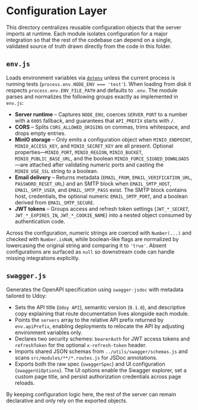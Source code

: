 # Configuration Layer

This directory centralizes reusable configuration objects that the server imports at runtime. Each module isolates configuration for a major integration so that the rest of the codebase can depend on a single, validated source of truth drawn directly from the code in this folder.

## `env.js`

Loads environment variables via [`dotenv`](https://github.com/motdotla/dotenv) unless the current process is running tests (`process.env.NODE_ENV === 'test'`). When loading from disk it respects `process.env.ENV_FILE_PATH` and defaults to `.env`. The module parses and normalizes the following groups exactly as implemented in `env.js`:

- **Server runtime** – Captures `NODE_ENV`, coerces `SERVER_PORT` to a number with a `6005` fallback, and guarantees that `API_PREFIX` starts with `/`.
- **CORS** – Splits `CORS_ALLOWED_ORIGINS` on commas, trims whitespace, and drops empty entries.
- **MinIO storage** – Only emits a configuration object when `MINIO_ENDPOINT`, `MINIO_ACCESS_KEY`, and `MINIO_SECRET_KEY` are all present. Optional properties—`MINIO_PORT`, `MINIO_REGION`, `MINIO_BUCKET`, `MINIO_PUBLIC_BASE_URL`, and the boolean `MINIO_FORCE_SIGNED_DOWNLOADS`—are attached after validating numeric ports and casting the `MINIO_USE_SSL` string to a boolean.
- **Email delivery** – Returns metadata (`EMAIL_FROM`, `EMAIL_VERIFICATION_URL`, `PASSWORD_RESET_URL`) and an SMTP block when `EMAIL_SMTP_HOST`, `EMAIL_SMTP_USER`, and `EMAIL_SMTP_PASS` exist. The SMTP block contains host, credentials, the optional numeric `EMAIL_SMTP_PORT`, and a boolean derived from `EMAIL_SMTP_SECURE`.
- **JWT tokens** – Groups access and refresh token settings (`JWT_*_SECRET`, `JWT_*_EXPIRES_IN`, `JWT_*_COOKIE_NAME`) into a nested object consumed by authentication code.

Across the configuration, numeric strings are coerced with `Number(...)` and checked with `Number.isNaN`, while boolean-like flags are normalized by lowercasing the original string and comparing it to `'true'`. Absent configurations are surfaced as `null` so downstream code can handle missing integrations explicitly.

## `swagger.js`

Generates the OpenAPI specification using `swagger-jsdoc` with metadata tailored to Udoy:

- Sets the API title (`Udoy API`), semantic version (`0.1.0`), and descriptive copy explaining that route documentation lives alongside each module.
- Points the `servers` array to the relative API prefix returned by `env.apiPrefix`, enabling deployments to relocate the API by adjusting environment variables only.
- Declares two security schemes: `bearerAuth` for JWT access tokens and `refreshToken` for the optional `x-refresh-token` header.
- Imports shared JSON schemas from `../utils/swagger/schemas.js` and scans `src/modules/**/*.routes.js` for JSDoc annotations.
- Exports both the raw spec (`swaggerSpec`) and UI configuration (`swaggerUiOptions`). The UI options enable the Swagger explorer, set a custom page title, and persist authorization credentials across page reloads.

By keeping configuration logic here, the rest of the server can remain declarative and only rely on the exported objects.
